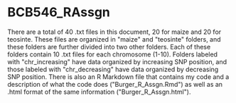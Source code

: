 # BCB546_RAssgn

There are a total of 40 .txt files in this document, 20 for maize and 20 for teosinte. These files are organized in "maize" and "teosinte" folders, and these folders are further divided into two other folders. Each of these folders contain 10 .txt files for each chromosome (1-10). Folders labeled with "chr_increasing" have data organized by increasing SNP position, and those labeled with "chr_decreasing" have data organized by decreasing SNP position. There is also an R Markdown file that contains my code and a description of what the code does ("Burger_R_Assgn.Rmd") as well as an .html format of the same information ("Burger_R_Assgn.html").  
